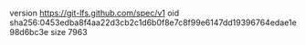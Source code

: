 version https://git-lfs.github.com/spec/v1
oid sha256:0453edba8f4aa22d3cb2c1d6b0f8e7c8f99e6147dd19396764edae1e98d6bc3e
size 7963
